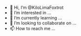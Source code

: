 - 👋 Hi, I’m @KiloLimaFoxtrot
- 👀 I’m interested in ...
- 🌱 I’m currently learning ...
- 💞️ I’m looking to collaborate on ...
- 📫 How to reach me ...

<!---
KiloLimaFoxtrot/KiloLimaFoxtrot is a ✨ special ✨ repository because its `README.md` (this file) appears on your GitHub profile.
You can click the Preview link to take a look at your changes.
--->
